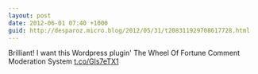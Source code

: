 ```yaml
---
layout: post
date: 2012-06-01 07:40 +1000
guid: http://desparoz.micro.blog/2012/05/31/t208311929708617728.html
---
```

Brilliant! I want this Wordpress plugin' The Wheel Of Fortune Comment Moderation System [t.co/Gls7eTX1](http://t.co/Gls7eTX1)
